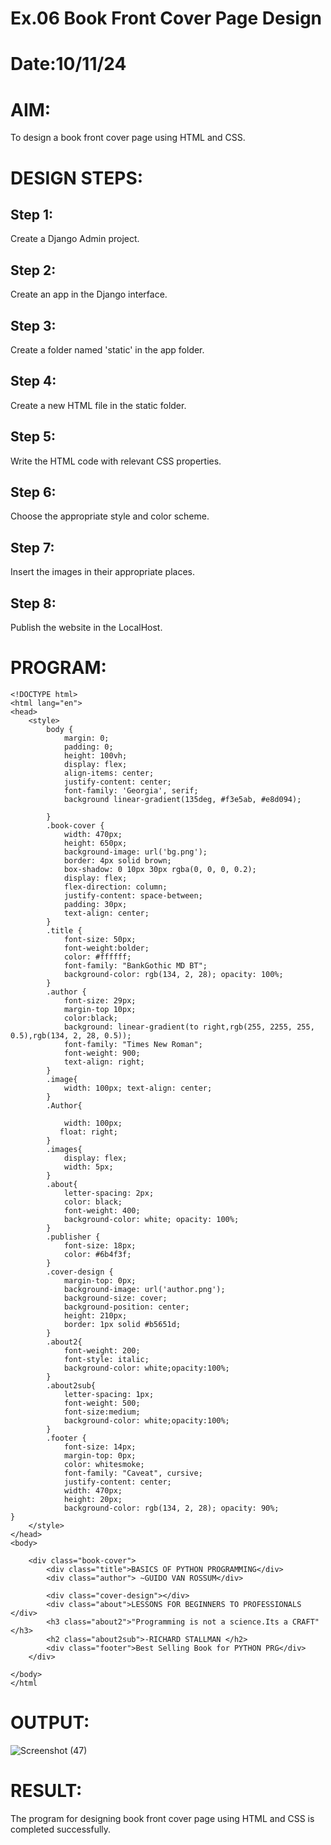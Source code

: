 # Ex.06 Book Front Cover Page Design
# Date:10/11/24
# AIM:
To design a book front cover page using HTML and CSS.

# DESIGN STEPS:
## Step 1:
Create a Django Admin project.

## Step 2:
Create an app in the Django interface.

## Step 3:
Create a folder named 'static' in the app folder.

## Step 4:
Create a new HTML file in the static folder.

## Step 5:
Write the HTML code with relevant CSS properties.

## Step 6:
Choose the appropriate style and color scheme.

## Step 7:
Insert the images in their appropriate places.

## Step 8:
Publish the website in the LocalHost.

# PROGRAM:
~~~
<!DOCTYPE html>
<html lang="en">
<head>
    <style>
        body {
            margin: 0;
            padding: 0;
            height: 100vh;
            display: flex;
            align-items: center;
            justify-content: center;
            font-family: 'Georgia', serif;
            background linear-gradient(135deg, #f3e5ab, #e8d094);
           
        }
        .book-cover {
            width: 470px;
            height: 650px;
            background-image: url('bg.png');
            border: 4px solid brown;
            box-shadow: 0 10px 30px rgba(0, 0, 0, 0.2);
            display: flex;
            flex-direction: column;
            justify-content: space-between;
            padding: 30px;
            text-align: center;
        }
        .title {
            font-size: 50px;
            font-weight:bolder;
            color: #ffffff;
            font-family: "BankGothic MD BT";
            background-color: rgb(134, 2, 28); opacity: 100%;
        }
        .author {
            font-size: 29px;
            margin-top 10px;
            color:black;
            background: linear-gradient(to right,rgb(255, 2255, 255, 0.5),rgb(134, 2, 28, 0.5));
            font-family: "Times New Roman";
            font-weight: 900;
            text-align: right;
        }
        .image{
            width: 100px; text-align: center;
        }
        .Author{
            
            width: 100px;
           float: right; 
        }
        .images{
            display: flex;
            width: 5px;
        }
        .about{
            letter-spacing: 2px;
            color: black;
            font-weight: 400;
            background-color: white; opacity: 100%;
        }
        .publisher {
            font-size: 18px;
            color: #6b4f3f;
        }
        .cover-design {
            margin-top: 0px;
            background-image: url('author.png');
            background-size: cover;
            background-position: center;
            height: 210px;
            border: 1px solid #b5651d;
        }
        .about2{
            font-weight: 200;
            font-style: italic;
            background-color: white;opacity:100%;
        }
        .about2sub{
            letter-spacing: 1px;
            font-weight: 500;
            font-size:medium;
            background-color: white;opacity:100%;
        }
        .footer {
            font-size: 14px;
            margin-top: 0px;
            color: whitesmoke;
            font-family: "Caveat", cursive;
            justify-content: center;
            width: 470px;
            height: 20px;
            background-color: rgb(134, 2, 28); opacity: 90%;
}
    </style>
</head>
<body>

    <div class="book-cover">
        <div class="title">BASICS OF PYTHON PROGRAMMING</div>
        <div class="author"> ~GUIDO VAN ROSSUM</div>
        
        <div class="cover-design"></div>
        <div class="about">LESSONS FOR BEGINNERS TO PROFESSIONALS </div>
        <h3 class="about2">"Programming is not a science.Its a CRAFT" </h3>
        <h2 class="about2sub">-RICHARD STALLMAN </h2>
        <div class="footer">Best Selling Book for PYTHON PRG</div>
    </div>

</body>
</html

~~~
# OUTPUT:
![Screenshot (47)](https://github.com/user-attachments/assets/0da20ddd-a46d-439a-a327-6aefe40400b5)

# RESULT:
The program for designing book front cover page using HTML and CSS is completed successfully.
